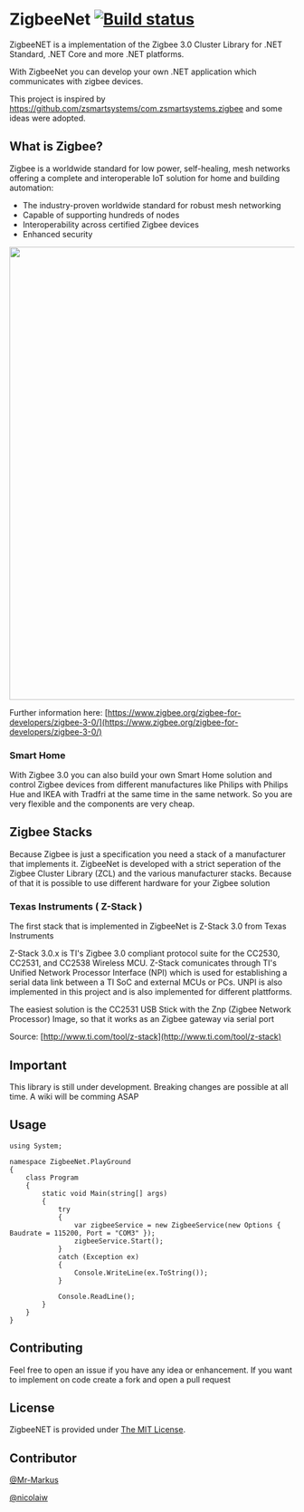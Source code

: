 # ZigbeeNet [![Build status](https://ci.appveyor.com/api/projects/status/2c0c15ta3ow8pfib?svg=true)](https://ci.appveyor.com/project/Mr-Markus/zigbeenet)

ZigbeeNET is a implementation of the Zigbee 3.0 Cluster Library for .NET Standard, .NET Core and more .NET platforms. 

With ZigbeeNet you can develop your own .NET application which communicates with zigbee devices.

This project is inspired by https://github.com/zsmartsystems/com.zsmartsystems.zigbee and some ideas were adopted.

## What is Zigbee?

Zigbee is a worldwide standard for low power, self-healing, mesh networks offering a complete and interoperable IoT solution for home and building automation:
- The industry-proven worldwide standard for robust mesh networking
- Capable of supporting hundreds of nodes
- Interoperability across certified Zigbee devices
- Enhanced security

<img src="http://www.ti.com/content/dam/ticom/images/products/ic/wireless-connectivity/diagram/zigbee-network-topology.png" width="800px">

Further information here: [https://www.zigbee.org/zigbee-for-developers/zigbee-3-0/](https://www.zigbee.org/zigbee-for-developers/zigbee-3-0/)

### Smart Home

With Zigbee 3.0 you can also build your own Smart Home solution and control Zigbee devices from different manufactures like Philips with Philips Hue and IKEA with Tradfri at the same time in the same network. So you are very flexible and the components are very cheap.

## Zigbee Stacks
Because Zigbee is just a specification you need a stack of a manufacturer that implements it. ZigbeeNet is developed with a strict seperation of the Zigbee Cluster Library (ZCL) and the various manufacturer stacks. Because of that it is possible to use different hardware for your Zigbee solution 

### Texas Instruments ( Z-Stack )
The first stack that is implemented in ZigbeeNet is Z-Stack 3.0 from Texas Instruments

Z-Stack 3.0.x is TI's Zigbee 3.0 compliant protocol suite for the CC2530, CC2531, and CC2538 Wireless MCU.
Z-Stack comunicates through TI's Unified Network Processor Interface (NPI) which is used for establishing a serial data link between a TI SoC and external MCUs or PCs. UNPI is also implemented in this project and is also implemented for different plattforms.

The easiest solution is the CC2531 USB Stick with the Znp (Zigbee Network Processor) Image, so that it works as an Zigbee gateway via serial port

Source: [http://www.ti.com/tool/z-stack](http://www.ti.com/tool/z-stack)

## Important

This library is still under development. Breaking changes are possible at all time. A wiki will be comming ASAP

## Usage

```
using System;

namespace ZigbeeNet.PlayGround
{
    class Program
    {
        static void Main(string[] args)
        {
            try
            {
                var zigbeeService = new ZigbeeService(new Options { Baudrate = 115200, Port = "COM3" });
                zigbeeService.Start();
            }
            catch (Exception ex)
            {
                Console.WriteLine(ex.ToString());
            }

            Console.ReadLine();
        }
    }
}
```

## Contributing

Feel free to open an issue if you have any idea or enhancement. If you want to implement on code create a fork and open a pull request

## License
ZigbeeNET is provided under [The MIT License](https://github.com/Mr-Markus/ZigbeeNet/blob/master/LICENSE).

## Contributor

 [@Mr-Markus](https://github.com/Mr-Markus)
 
 [@nicolaiw](https://github.com/nicolaiw)
